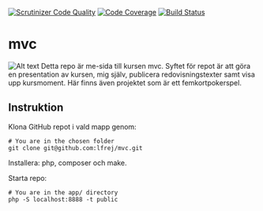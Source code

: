 [![Scrutinizer Code Quality](https://scrutinizer-ci.com/g/lfrej/mvc/badges/quality-score.png?b=main)](https://scrutinizer-ci.com/g/lfrej/mvc/?branch=main)
[![Code Coverage](https://scrutinizer-ci.com/g/lfrej/mvc/badges/coverage.png?b=main)](https://scrutinizer-ci.com/g/lfrej/mvc/?branch=main)
[![Build Status](https://scrutinizer-ci.com/g/lfrej/mvc/badges/build.png?b=main)](https://scrutinizer-ci.com/g/lfrej/mvc/build-status/main)


# mvc
![Alt text](/public/img/coding.jpg)
Detta repo är me-sida till kursen mvc. Syftet för repot är att göra en presentation av kursen, mig själv, publicera redovisningstexter samt visa upp kursmoment. Här finns även projektet som är ett femkortpokerspel.

## Instruktion
Klona GitHub repot i vald mapp genom:

```
# You are in the chosen folder
git clone git@github.com:lfrej/mvc.git
```

Installera: php, composer och make.

Starta repo:

```
# You are in the app/ directory
php -S localhost:8888 -t public
```